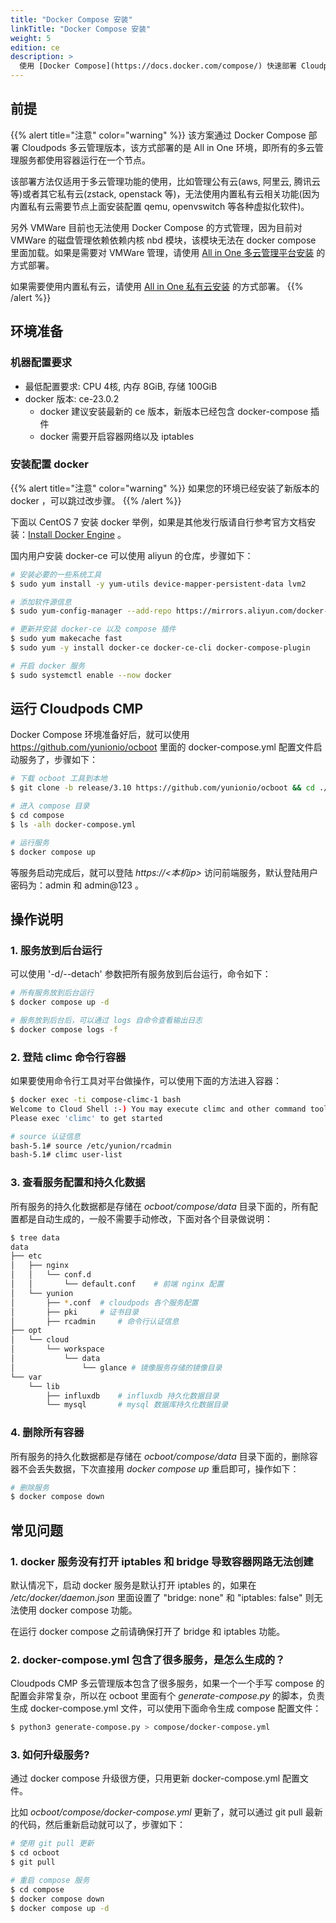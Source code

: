 ```yaml
---
title: "Docker Compose 安装"
linkTitle: "Docker Compose 安装"
weight: 5
edition: ce
description: >
  使用 [Docker Compose](https://docs.docker.com/compose/) 快速部署 Cloudpods CMP 多云管理版本
---
```


## 前提

{{% alert title="注意" color="warning" %}}
该方案通过 Docker Compose 部署 Cloudpods 多云管理版本，该方式部署的是 All in One 环境，即所有的多云管理服务都使用容器运行在一个节点。

该部署方法仅适用于多云管理功能的使用，比如管理公有云(aws, 阿里云, 腾讯云等)或者其它私有云(zstack, openstack 等)，无法使用内置私有云相关功能(因为内置私有云需要节点上面安装配置 qemu, openvswitch 等各种虚拟化软件)。

另外 VMWare 目前也无法使用 Docker Compose 的方式管理，因为目前对 VMWare 的磁盘管理依赖依赖内核 nbd 模块，该模块无法在 docker compose 里面加载。如果是需要对 VMWare 管理，请使用 [All in One 多云管理平台安装](../../quickstart/allinone-multicloud) 的方式部署。

如果需要使用内置私有云，请使用 [All in One 私有云安装](../../quickstart/allinone-private) 的方式部署。
{{% /alert %}}

## 环境准备

### 机器配置要求

- 最低配置要求: CPU 4核, 内存 8GiB, 存储 100GiB
- docker 版本: ce-23.0.2
    - docker 建议安装最新的 ce 版本，新版本已经包含 docker-compose 插件
    - docker 需要开启容器网络以及 iptables

### 安装配置 docker 

{{% alert title="注意" color="warning" %}}
如果您的环境已经安装了新版本的 docker ，可以跳过改步骤。
{{% /alert %}}

下面以 CentOS 7 安装 docker 举例，如果是其他发行版请自行参考官方文档安装：[Install Docker Engine](https://docs.docker.com/engine/install/) 。

国内用户安装 docker-ce 可以使用 aliyun 的仓库，步骤如下：

```bash
# 安装必要的一些系统工具
$ sudo yum install -y yum-utils device-mapper-persistent-data lvm2

# 添加软件源信息
$ sudo yum-config-manager --add-repo https://mirrors.aliyun.com/docker-ce/linux/centos/docker-ce.repo

# 更新并安装 docker-ce 以及 compose 插件
$ sudo yum makecache fast
$ sudo yum -y install docker-ce docker-ce-cli docker-compose-plugin

# 开启 docker 服务
$ sudo systemctl enable --now docker
```

## 运行 Cloudpods CMP

Docker Compose 环境准备好后，就可以使用 https://github.com/yunionio/ocboot 里面的 docker-compose.yml 配置文件启动服务了，步骤如下：

```bash
# 下载 ocboot 工具到本地
$ git clone -b release/3.10 https://github.com/yunionio/ocboot && cd ./ocboot

# 进入 compose 目录
$ cd compose
$ ls -alh docker-compose.yml

# 运行服务
$ docker compose up
```

等服务启动完成后，就可以登陆 *https://<本机ip>* 访问前端服务，默认登陆用户密码为：admin 和 admin@123 。

## 操作说明

### 1. 服务放到后台运行

可以使用 '-d/--detach' 参数把所有服务放到后台运行，命令如下：

```bash
# 所有服务放到后台运行
$ docker compose up -d

# 服务放到后台后，可以通过 logs 自命令查看输出日志
$ docker compose logs -f
```

### 2. 登陆 climc 命令行容器

如果要使用命令行工具对平台做操作，可以使用下面的方法进入容器：

```bash
$ docker exec -ti compose-climc-1 bash
Welcome to Cloud Shell :-) You may execute climc and other command tools in this shell.
Please exec 'climc' to get started

# source 认证信息
bash-5.1# source /etc/yunion/rcadmin
bash-5.1# climc user-list
```

### 3. 查看服务配置和持久化数据

所有服务的持久化数据都是存储在 *ocboot/compose/data* 目录下面的，所有配置都是自动生成的，一般不需要手动修改，下面对各个目录做说明：

```bash
$ tree data
data
├── etc
│   ├── nginx
│   │   └── conf.d
│   │       └── default.conf    # 前端 nginx 配置
│   └── yunion
│       ├── *.conf  # cloudpods 各个服务配置
│       ├── pki     # 证书目录
│       ├── rcadmin     # 命令行认证信息
├── opt
│   └── cloud
│       └── workspace
│           └── data
│               └── glance # 镜像服务存储的镜像目录
└── var
    └── lib
        ├── influxdb    # influxdb 持久化数据目录
        └── mysql       # mysql 数据库持久化数据目录
```

### 4. 删除所有容器

所有服务的持久化数据都是存储在 *ocboot/compose/data* 目录下面的，删除容器不会丢失数据，下次直接用 *docker compose up* 重启即可，操作如下：

```bash
# 删除服务
$ docker compose down
```

## 常见问题

### 1. docker 服务没有打开 iptables 和 bridge 导致容器网路无法创建

默认情况下，启动 docker 服务是默认打开 iptables 的，如果在 */etc/docker/daemon.json* 里面设置了 "bridge: none" 和 "iptables: false" 则无法使用 docker compose 功能。

在运行 docker compose 之前请确保打开了 bridge 和 iptables 功能。


### 2. docker-compose.yml 包含了很多服务，是怎么生成的？

Cloudpods CMP 多云管理版本包含了很多服务，如果一个一个手写 compose 的配置会非常复杂，所以在 ocboot 里面有个 *generate-compose.py* 的脚本，负责生成 docker-compose.yml 文件，可以使用下面命令生成 compose 配置文件：

```bash
$ python3 generate-compose.py > compose/docker-compose.yml
```

### 3. 如何升级服务?

通过 docker compose 升级很方便，只用更新 docker-compose.yml 配置文件。

比如 *ocboot/compose/docker-compose.yml* 更新了，就可以通过 git pull 最新的代码，然后重新启动就可以了，步骤如下：

```bash
# 使用 git pull 更新
$ cd ocboot
$ git pull

# 重启 compose 服务
$ cd compose
$ docker compose down
$ docker compose up -d
```

